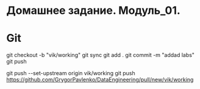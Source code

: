 # Домашнее задание. Модуль_01.

# Git
git checkout -b "vik/working"
git sync
git add .
git commit -m "addad labs"
git push

git push --set-upstream origin vik/working
git push
https://github.com/GrygorPavlenko/DataEngineering/pull/new/vik/working